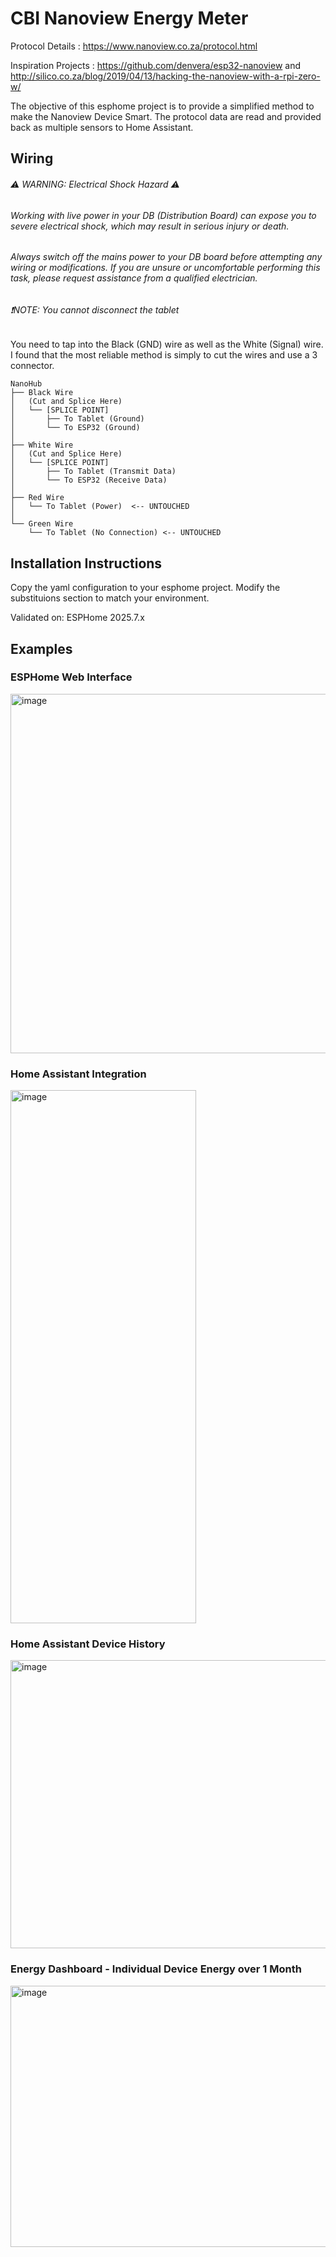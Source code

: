 # CBI Nanoview Energy Meter
Protocol Details : https://www.nanoview.co.za/protocol.html

Inspiration Projects : https://github.com/denvera/esp32-nanoview and http://silico.co.za/blog/2019/04/13/hacking-the-nanoview-with-a-rpi-zero-w/

The objective of this esphome project is to provide a simplified method to make the Nanoview Device Smart.
The protocol data are read and provided back as multiple sensors to Home Assistant.

## Wiring

###### ⚠️ WARNING: Electrical Shock Hazard ⚠️
###### Working with live power in your DB (Distribution Board) can expose you to severe electrical shock, which may result in serious injury or death.
###### Always switch off the mains power to your DB board before attempting any wiring or modifications. If you are unsure or uncomfortable performing this task, please request assistance from a qualified electrician.

###### ❗NOTE: You cannot disconnect the tablet

You need to tap into the Black (GND) wire as well as the White (Signal) wire.
I found that the most reliable method is simply to cut the wires and use a 3 connector.

````
NanoHub
├── Black Wire
│   (Cut and Splice Here)
│   └── [SPLICE POINT]
│       ├── To Tablet (Ground)
│       └── To ESP32 (Ground)
│
├── White Wire
│   (Cut and Splice Here)
│   └── [SPLICE POINT]
│       ├── To Tablet (Transmit Data)
│       └── To ESP32 (Receive Data)
│
├── Red Wire
│   └── To Tablet (Power)  <-- UNTOUCHED
│
└── Green Wire
    └── To Tablet (No Connection) <-- UNTOUCHED
````

## Installation Instructions
Copy the yaml configuration to your esphome project.
Modify the substituions section to match your environment.

Validated on: ESPHome 2025.7.x

## Examples
### ESPHome Web Interface

<img width="1829" height="575" alt="image" src="https://github.com/user-attachments/assets/97c55362-c7ed-43c4-a75d-1aa26c92dcc7" />

### Home Assistant Integration

<img width="297" height="853" alt="image" src="https://github.com/user-attachments/assets/42d90140-9c0e-4993-9858-f6c2d8ca4b84" />

### Home Assistant Device History

<img width="1633" height="461" alt="image" src="https://github.com/user-attachments/assets/a1609314-23c5-4a8a-96f6-c4dec0a8dac2" />

### Energy Dashboard - Individual Device Energy over 1 Month

<img width="1373" height="418" alt="image" src="https://github.com/user-attachments/assets/64b151dc-5d74-4bec-9e8d-5f9b9796f11c" />

